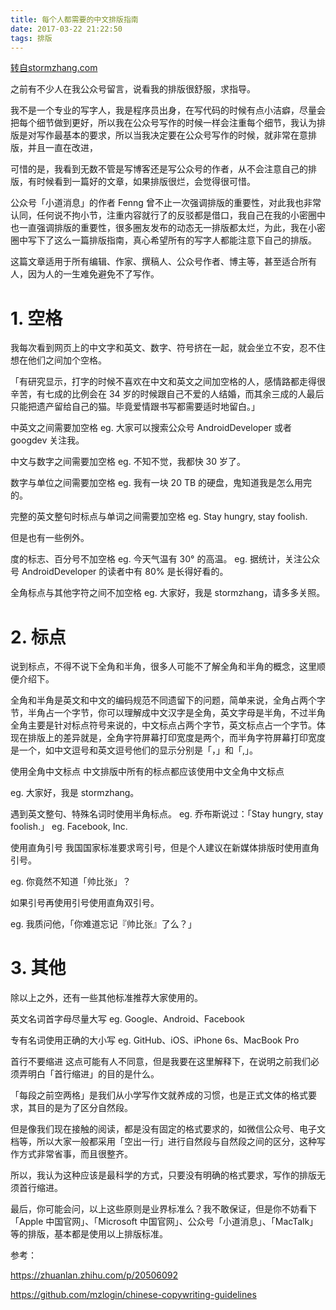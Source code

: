```yaml
---
title: 每个人都需要的中文排版指南
date: 2017-03-22 21:22:50
tags: 排版
---
```


[转自stormzhang.com](http://stormzhang.com/2017/03/16/chinese-copywriting/)

之前有不少人在我公众号留言，说看我的排版很舒服，求指导。

我不是一个专业的写字人，我是程序员出身，在写代码的时候有点小洁癖，尽量会把每个细节做到更好，所以我在公众号写作的时候一样会注重每个细节，我认为排版是对写作最基本的要求，所以当我决定要在公众号写作的时候，就非常在意排版，并且一直在改进，

可惜的是，我看到无数不管是写博客还是写公众号的作者，从不会注意自己的排版，有时候看到一篇好的文章，如果排版很烂，会觉得很可惜。

公众号「小道消息」的作者 Fenng 曾不止一次强调排版的重要性，对此我也非常认同，任何说不拘小节，注重内容就行了的反驳都是借口，我自己在我的小密圈中也一直强调排版的重要性，很多圈友发布的动态无一排版都太烂，为此，我在小密圈中写下了这么一篇排版指南，真心希望所有的写字人都能注意下自己的排版。

这篇文章适用于所有编辑、作家、撰稿人、公众号作者、博主等，甚至适合所有人，因为人的一生难免避免不了写作。

<!-- more --> 

# 1. 空格

我每次看到网页上的中文字和英文、数字、符号挤在一起，就会坐立不安，忍不住想在他们之间加个空格。

「有研究显示，打字的时候不喜欢在中文和英文之间加空格的人，感情路都走得很辛苦，有七成的比例会在 34 岁的时候跟自己不爱的人结婚，而其余三成的人最后只能把遗产留给自己的猫。毕竟爱情跟书写都需要适时地留白。」

中英文之间需要加空格
eg. 大家可以搜索公众号 AndroidDeveloper 或者 googdev 关注我。

中文与数字之间需要加空格
eg. 不知不觉，我都快 30 岁了。

数字与单位之间需要加空格
eg. 我有一块 20 TB 的硬盘，鬼知道我是怎么用完的。

完整的英文整句时标点与单词之间需要加空格
eg. Stay hungry, stay foolish.

但是也有一些例外。

度的标志、百分号不加空格
eg. 今天气温有 30° 的高温。 eg. 据统计，关注公众号 AndroidDeveloper 的读者中有 80% 是长得好看的。

全角标点与其他字符之间不加空格
eg. 大家好，我是 stormzhang，请多多关照。

# 2. 标点

说到标点，不得不说下全角和半角，很多人可能不了解全角和半角的概念，这里顺便介绍下。

全角和半角是英文和中文的编码规范不同遗留下的问题，简单来说，全角占两个字节，半角占一个字节，你可以理解成中文汉字是全角，英文字母是半角，不过半角全角主要是针对标点符号来说的，中文标点占两个字节，英文标点占一个字节。体现在排版上的差异就是，全角字符屏幕打印宽度是两个，而半角字符屏幕打印宽度是一个，如中文逗号和英文逗号他们的显示分别是「，」和「,」。

使用全角中文标点
中文排版中所有的标点都应该使用中文全角中文标点

eg. 大家好，我是 stormzhang。

遇到英文整句、特殊名词时使用半角标点。
eg. 乔布斯说过：「Stay hungry, stay foolish.」 eg. Facebook, Inc.

使用直角引号
我国国家标准要求弯引号，但是个人建议在新媒体排版时使用直角引号。

eg. 你竟然不知道「帅比张」？

如果引号再使用引号使用直角双引号。

eg. 我质问他，「你难道忘记『帅比张』了么？」

# 3. 其他

除以上之外，还有一些其他标准推荐大家使用的。

英文名词首字母尽量大写
eg. Google、Android、Facebook

专有名词使用正确的大小写
eg. GitHub、iOS、iPhone 6s、MacBook Pro

首行不要缩进
这点可能有人不同意，但是我要在这里解释下，在说明之前我们必须弄明白「首行缩进」的目的是什么。

「每段之前空两格」是我们从小学写作文就养成的习惯，也是正式文体的格式要求，其目的是为了区分自然段。

但是像我们现在接触的阅读，都是没有固定的格式要求的，如微信公众号、电子文档等，所以大家一般都采用「空出一行」进行自然段与自然段之间的区分，这种写作方式非常省事，而且很整齐。

所以，我认为这种应该是最科学的方式，只要没有明确的格式要求，写作的排版无须首行缩进。

最后，你可能会问，以上这些原则是业界标准么？我不敢保证，但是你不妨看下 「Apple 中国官网」、「Microsoft 中国官网」、公众号「小道消息」、「MacTalk」等的排版，基本都是使用以上排版标准。

参考：

https://zhuanlan.zhihu.com/p/20506092

https://github.com/mzlogin/chinese-copywriting-guidelines